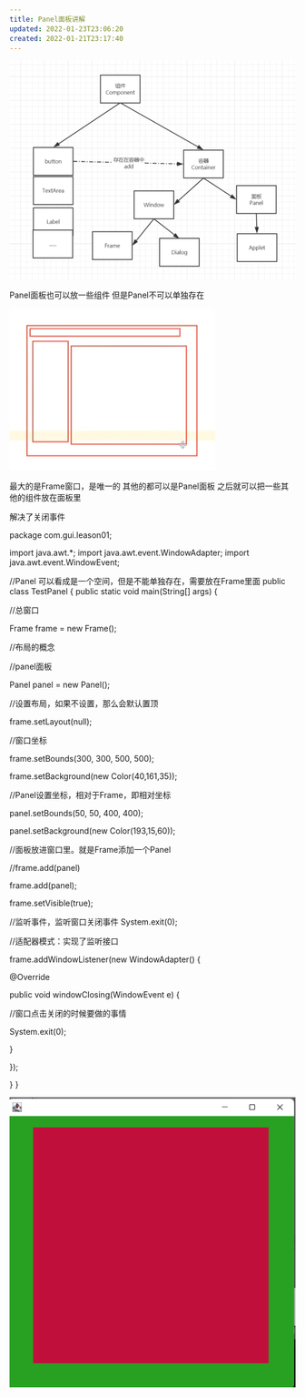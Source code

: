 ```yaml
---
title: Panel面板讲解
updated: 2022-01-23T23:06:20
created: 2022-01-21T23:17:40
---
```


![image1](assets/0b1dd199e359498da95636f37462e3e9.png)

Panel面板也可以放一些组件
但是Panel不可以单独存在

![image2](assets/c690ebc1efcd4f0d9266f004db08d4c5.png)

最大的是Frame窗口，是唯一的
其他的都可以是Panel面板
之后就可以把一些其他的组件放在面板里

解决了关闭事件

package com.gui.leason01;

import java.awt.\*;
import java.awt.event.WindowAdapter;
import java.awt.event.WindowEvent;

//Panel 可以看成是一个空间，但是不能单独存在，需要放在Frame里面
public class TestPanel {
public static void main(String\[\] args) {

//总窗口

Frame frame = new Frame();

//布局的概念

//panel面板

Panel panel = new Panel();

//设置布局，如果不设置，那么会默认置顶

frame.setLayout(null);

//窗口坐标

frame.setBounds(300, 300, 500, 500);

frame.setBackground(new Color(40,161,35));

//Panel设置坐标，相对于Frame，即相对坐标

panel.setBounds(50, 50, 400, 400);

panel.setBackground(new Color(193,15,60));

//面板放进窗口里。就是Frame添加一个Panel

//frame.add(panel)

frame.add(panel);

frame.setVisible(true);

//监听事件，监听窗口关闭事件 System.exit(0);

//适配器模式：实现了监听接口

frame.addWindowListener(new WindowAdapter() {

@Override

public void windowClosing(WindowEvent e) {

//窗口点击关闭的时候要做的事情

System.exit(0);

}

});

}
}

![image3](assets/096e82567efa477cab2e2d3c00dea0a2.png)

